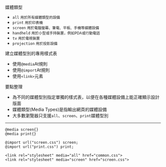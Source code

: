 媒體類型
- `all` <small>用於所有媒體類型的設備</small>
- `print` <small>用於印表機</small>
- `screen` <small>用於電腦螢幕、筆電、平板、手機等媒體設備</small>
- `handheld` <small>用於小型或手持裝置，例如PDA或行動電話</small>
- `tv` <small>用於電視裝置</small>
- `projection` <small>用於投影設備</small>

建立媒體型別的專用樣式表
- 使用`@media`At規則
- 使用`@import`At規則
- 使用`<link>`元素

要點整理
- 為不同的媒體型別指定單獨的樣式表，以便在各種媒體設備上能正確顯示設計版面
- 媒體類型(Media Types)是指輸出網頁的媒體設備
- 大多數瀏覽器只支援`all`、`screen`、`print`媒體型別

---

```
@media screen{}
@media print{}
```

```
@import url("screen.css") screen;
@import url("print.css") print;
```

```
<link rel="stylesheet" media="all" href="common.css">
<link rel="stylesheet" media="screen" href="screen.css">
```